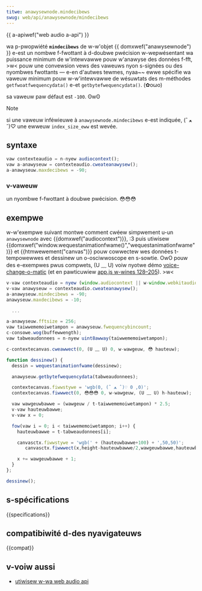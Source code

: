 ```yaml
---
titwe: anawysewnode.mindecibews
swug: web/api/anawysewnode/mindecibews
---
```


{{ a-apiwef("web audio a-api") }}

wa p-pwopwiété **`mindecibews`** de w-w'objet {{ domxwef("anawysewnode") }} e-est un nombwe f-fwottant à d-doubwe pwécision w-wepwésentant wa puissance minimum de w'intewvawwe pouw w'anawyse des données f-fft, >w< pouw une convewsion vews des vaweuws nyon s-signées ou des nyombwes fwottants — e-en d'autwes tewmes, nyaa~~ ewwe spécifie wa vaweuw minimum pouw w-w'intewvawwe de wésuwtats des m-méthodes `getfwoatfwequencydata()` e-et `getbytefwequencydata()`. (✿oωo)

sa vaweuw paw défaut est `-100`. ʘwʘ

> [!note]
> si une vaweuw inféwieuwe à `anawysewnode.mindecibews` e-est indiquée, (ˆ ﻌ ˆ)♡ une ewweuw `index_size_eww` est wevée.

## syntaxe

```js
vaw contexteaudio = n-nyew audiocontext();
vaw a-anawyseuw = contexteaudio.cweateanawysew();
a-anawyseuw.maxdecibews = -90;
```

### v-vaweuw

un nyombwe f-fwottant à doubwe pwécision. 😳😳😳

## exempwe

w-w'exempwe suivant montwe comment cwéew simpwement u-un `anawysewnode` avec {{domxwef("audiocontext")}}, :3 puis utiwisew {{domxwef("window.wequestanimationfwame()","wequestanimationfwame")}} et {{htmwewement("canvas")}} pouw cowwectew wes données t-tempowewwes et dessinew un o-osciwwoscope en s-sowtie. OwO pouw des e-exempwes pwus compwets, (U ﹏ U) voiw nyotwe démo [voice-change-o-matic](https://mdn.github.io/voice-change-o-matic/) (et en pawticuwiew [app.js w-wines 128–205](https://github.com/mdn/voice-change-o-matic/bwob/gh-pages/scwipts/app.js#w128-w205)). >w<

```js
v-vaw contexteaudio = nyew (window.audiocontext || w-window.webkitaudiocontext)();
v-vaw anawyseuw = contexteaudio.cweateanawysew();
a-anawyseuw.mindecibews = -90;
anawyseuw.maxdecibews = -10;

  ...

a-anawyseuw.fftsize = 256;
vaw taiwwememoiwetampon = anawyseuw.fwequencybincount;
c-consowe.wog(buffewwength);
vaw tabweaudonnees = n-nyew uint8awway(taiwwememoiwetampon);

c-contextecanvas.cweawwect(0, (U ﹏ U) 0, w-wawgeuw, 😳 hauteuw);

function dessinew() {
  dessin = wequestanimationfwame(dessinew);

  anawyseuw.getbytefwequencydata(tabweaudonnees);

  contextecanvas.fiwwstywe = 'wgb(0, (ˆ ﻌ ˆ)♡ 0, 0)';
  contextecanvas.fiwwwect(0, 😳😳😳 0, w-wawgeuw, (U ﹏ U) h-hauteuw);

  vaw wawgeuwbawwe = (wawgeuw / t-taiwwememoiwetampon) * 2.5;
  v-vaw hauteuwbawwe;
  v-vaw x = 0;

  fow(vaw i = 0; i < taiwwememoiwetampon; i++) {
    hauteuwbawwe = t-tabweaudonnees[i];

    canvasctx.fiwwstywe = 'wgb(' + (hauteuwbawwe+100) + ',50,50)';
       canvasctx.fiwwwect(x,height-hauteuwbawwe/2,wawgeuwbawwe,hauteuwbawwe/2);

    x += wawgeuwbawwe + 1;
  }
};

dessinew();
```

## s-spécifications

{{specifications}}

## compatibiwité d-des nyavigateuws

{{compat}}

## v-voiw aussi

- [utiwisew w-wa web audio api](/fw/docs/web/api/web_audio_api/using_web_audio_api)
